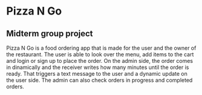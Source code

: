 
# Pizza N Go
## Midterm group project

Pizza N Go is a food ordering app that is made for the user and the owner of the restaurant. The user is able to look over the menu, add items to the cart and login or sign up to place the order. On the admin side, the order comes in dinamically and the receiver writes how many minutes until the order is ready. That triggers a text message to the user and a dynamic update on the user side. The admin can also check orders in progress and completed orders.

